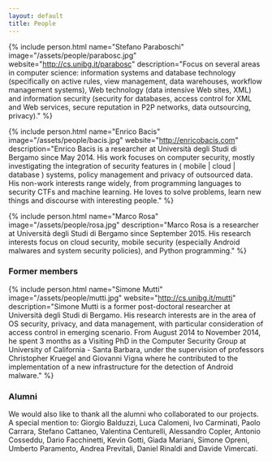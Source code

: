 ```yaml
---
layout: default
title: People
---
```


{% include person.html
   name="Stefano Paraboschi"
   image="/assets/people/parabosc.jpg"
   website="http://cs.unibg.it/parabosc"
   description="Focus on several areas in computer science: information systems and database technology (specifically on active rules, view management, data warehouses, workflow management systems), Web technology (data intensive Web sites, XML) and information security (security for databases, access control for XML and Web services, secure reputation in P2P networks, data outsourcing, privacy)." %}

{% include person.html
   name="Enrico Bacis"
   image="/assets/people/bacis.jpg"
   website="http://enricobacis.com"
   description="Enrico Bacis is a researcher at Università degli Studi di Bergamo since May 2014. His work focuses on computer security, mostly investigating the integration of security features in ( mobile | cloud | database ) systems, policy management and privacy of outsourced data. His non-work interests range widely, from programming languages to security CTFs and machine learning. He loves to solve problems, learn new things and discourse with interesting people." %}

{% include person.html
   name="Marco Rosa"
   image="/assets/people/rosa.jpg"
   description="Marco Rosa is a researcher at Università degli Studi di Bergamo since September 2015. His research interests focus on cloud security, mobile security (especially Android malwares and system security policies), and Python programming." %}

### Former members

{% include person.html
   name="Simone Mutti"
   image="/assets/people/mutti.jpg"
   website="http://cs.unibg.it/mutti"
   description="Simone Mutti is a former post-doctoral researcher at Università degli Studi di Bergamo. His research interests are in the area of OS security, privacy, and data management, with particular consideration of access control in emerging scenario. From August 2014 to November 2014, he spent 3 months as a Visiting PhD in the Computer Security Group at University of California - Santa Barbara, under the supervision of professors Christopher Kruegel and Giovanni Vigna where he contributed to the implementation of a new infrastructure for the detection of Android malware." %}

### Alumni

We would also like to thank all the alumni who collaborated to our projects. A special mention to: Giorgio Balduzzi, Luca Calomeni, Ivo Carminati, Paolo Carrara, Stefano Cattaneo, Valentina Centurelli, Alessandro Copler, Antonio Cosseddu, Dario Facchinetti, Kevin Gotti, Giada Mariani, Simone Opreni, Umberto Paramento, Andrea Previtali, Daniel Rinaldi and Davide Vimercati.
